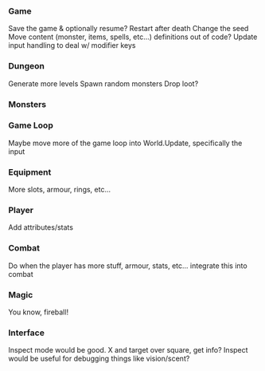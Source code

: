 ### Game
Save the game & optionally resume?
Restart after death
Change the seed
Move content (monster, items, spells, etc...) definitions out of code?
Update input handling to deal w/ modifier keys

### Dungeon
Generate more levels
Spawn random monsters
Drop loot?

### Monsters

### Game Loop
Maybe move more of the game loop into World.Update, specifically the input

### Equipment
More slots, armour, rings, etc...

### Player
Add attributes/stats

### Combat
Do when the player has more stuff, armour, stats, etc... integrate this into combat

### Magic
You know, fireball!

### Interface
Inspect mode would be good. X and target over square, get info? Inspect would be useful for debugging things like vision/scent?
